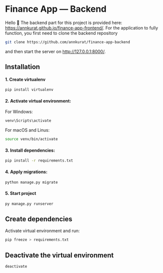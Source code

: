 # Finance App — Backend

Hello 👋
The backend part for this project is provided here: https://annkurat.github.io/finance-app-frontend/. For the application to fully function, you first need to clone the backend repository

```bash
git clone https://github.com/annkurat/finance-app-backend
```

and then start the server on http://127.0.0.1:8000/.

## Installation

#### 1. Create virtualenv

```bash
pip install virtualenv
```

#### 2. Activate virtual environment:

For Windows:

```bash
venv\Scripts\activate
```

For macOS and Linus:

```bash
source venv/bin/activate
```

#### 3. Install dependencies:

```bash
pip install -r requirements.txt
```

#### 4. Apply migrations:

```bash
python manage.py migrate
```

#### 5. Start project

```bash
py manage.py runserver
```

## Create dependencies

Activate virtual environment and run:

```bash
pip freeze > requirements.txt
```

## Deactivate the virtual environment

```bash
deactivate
```
